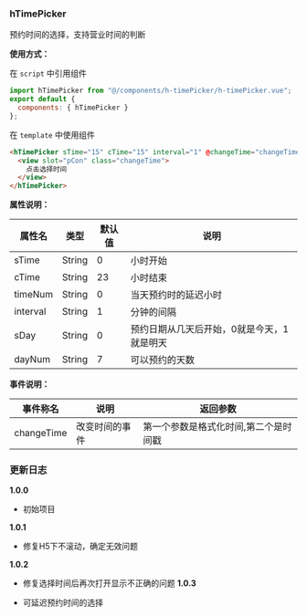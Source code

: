 <!--
 * @Description:
 * @Author: hjh
 * @Date: 2019-08-16 11:17:37
 * @LastEditors: hjh
 * @LastEditTime: 2019-08-22 18:16:24
 * @Sign: 扬眉剑出鞘
 -->

### hTimePicker

预约时间的选择，支持营业时间的判断

**使用方式：**

在 `script` 中引用组件

```javascript
import hTimePicker from "@/components/h-timePicker/h-timePicker.vue";
export default {
  components: { hTimePicker }
};
```

在 `template` 中使用组件

```html
<hTimePicker sTime="15" cTime="15" interval="1" @changeTime="changeTime">
  <view slot="pCon" class="changeTime">
    点击选择时间
  </view>
</hTimePicker>
```

**属性说明：**

|属性名|类型|默认值	|说明|
|---|----|---|---|
|sTime|String|0|小时开始|
|cTime|String|23|小时结束|
|timeNum|String|0|当天预约时的延迟小时|
|interval|String|1|分钟的间隔|
|sDay|String|0|预约日期从几天后开始，0就是今天，1就是明天|
|dayNum|String|7|可以预约的天数|

**事件说明：**

|事件称名|说明|返回参数|
|---|----|---|
|changeTime|改变时间的事件|第一个参数是格式化时间,第二个是时间戳|


### 更新日志

**1.0.0**

- 初始项目

**1.0.1**

- 修复H5下不滚动，确定无效问题


**1.0.2**

- 修复选择时间后再次打开显示不正确的问题
**1.0.3**

- 可延迟预约时间的选择
